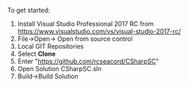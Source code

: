 To get started:

1. Install Visual Studio Professional 2017 RC from <https://www.visualstudio.com/vs/visual-studio-2017-rc/> 
2. File->Open-> Open from source control
3. Local GIT Repositories
4. Select **Clone**
5. Enter "<https://github.com/rcseacord/CSharpSC>" 
6. Open Solution CSharpSC.sln
7. Build->Build Solution

